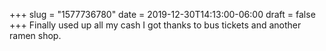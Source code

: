+++
slug = "1577736780"
date = 2019-12-30T14:13:00-06:00
draft = false
+++
Finally used up all my cash I got thanks to bus tickets and another ramen shop.